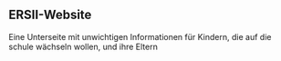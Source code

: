## ERSII-Website
Eine Unterseite mit unwichtigen Informationen für Kindern, die auf die schule wächseln wollen, und ihre Eltern